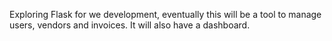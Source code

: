 Exploring Flask for we development, eventually this will be a tool to manage users, vendors and invoices. It will also have a dashboard.
